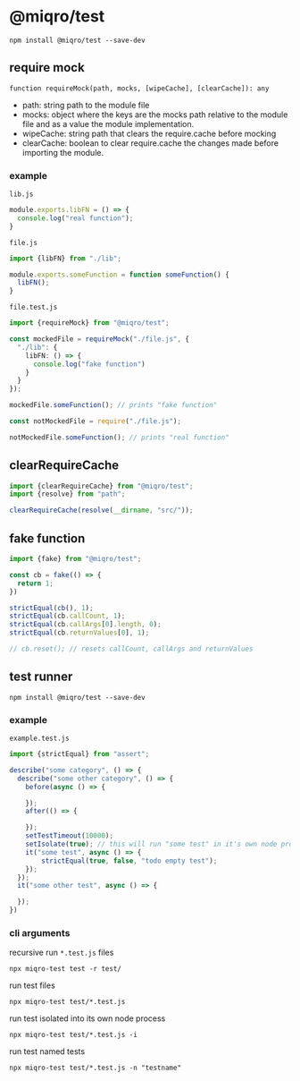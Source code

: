 # @miqro/test

```npm install @miqro/test --save-dev```

## require mock

```function requireMock(path, mocks, [wipeCache], [clearCache]): any```

- path: string path to the module file
- mocks: object where the keys are the mocks path relative to the module file and as a value the module implementation.
- wipeCache: string path that clears the require.cache before mocking
- clearCache: boolean to clear require.cache the changes made before importing the module. 

### example

```lib.js```

```typescript
module.exports.libFN = () => {
  console.log("real function");
}
```

```file.js```

```typescript
import {libFN} from "./lib";

module.exports.someFunction = function someFunction() {
  libFN();
}
```

```file.test.js```

```typescript
import {requireMock} from "@miqro/test";

const mockedFile = requireMock("./file.js", {
  "./lib": {
    libFN: () => {
      console.log("fake function")
    }
  }
});

mockedFile.someFunction(); // prints "fake function"

const notMockedFile = require("./file.js");

notMockedFile.someFunction(); // prints "real function"
```

## clearRequireCache

```typescript
import {clearRequireCache} from "@miqro/test";
import {resolve} from "path";

clearRequireCache(resolve(__dirname, "src/"));
```

## fake function

```typescript
import {fake} from "@miqro/test";

const cb = fake(() => {
  return 1;
})

strictEqual(cb(), 1);
strictEqual(cb.callCount, 1);
strictEqual(cb.callArgs[0].length, 0);
strictEqual(cb.returnValues[0], 1);

// cb.reset(); // resets callCount, callArgs and returnValues
```

## test runner

```npm install @miqro/test --save-dev```

### example

```example.test.js```

```typescript
import {strictEqual} from "assert";

describe("some category", () => {
  describe("some other category", () => {
    before(async () => {

    });
    after(() => {

    });
    setTestTimeout(10000);
    setIsolate(true); // this will run "some test" in it's own node process
    it("some test", async () => {
        strictEqual(true, false, "todo empty test");
    });
  });
  it("some other test", async () => {

  });
})
```

### cli arguments

recursive run ```*.test.js``` files

```npx miqro-test test -r test/```

run test files

```npx miqro-test test/*.test.js```

run test isolated into its own node process

```npx miqro-test test/*.test.js -i```

run test named tests

```npx miqro-test test/*.test.js -n "testname"```
